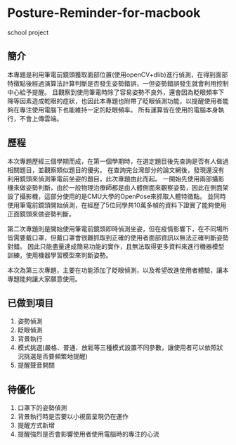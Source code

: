 # Posture-Reminder-for-macbook
school project

## 簡介
本專題是利用筆電前鏡頭獲取面部位置(使用openCV+dlib)進行偵測，在得到面部特徵點後經過演算法計算判斷是否發生姿勢錯誤，一但姿勢錯誤發生就會利用控制中心給予提醒。
且觀察到使用筆電時除了容易姿勢不良外，還會因為眨眼頻率下降等因素造成乾眼的症狀，也因此本專題也附帶了眨眼偵測功能，以提醒使用者能夠在專注使用電腦下也能維持一定的眨眼頻率。
所有運算皆在使用的電腦本身執行，不會上傳雲端。

## 歷程
本次專題歷經三個學期而成，在第一個學期時，在選定題目後先查詢是否有人做過相關題目，並觀察類似題目的優劣。
在查詢完台灣部分的論文網後，發現還沒有利用鏡頭來偵測筆電前坐姿的題目，此次專題由此而起。
一開始先使用兩部攝影機來做姿勢判斷，由於一般物理治療師都是由人體側面來觀察姿勢，因此在側面架設了攝影機，這部分使用的是CMU大學的OpenPose來抓取人體特徵點。
並同時使用筆電前鏡頭開始偵測，在經歷了5位同學共10萬多幀的資料下證實了能夠使用正面鏡頭來做姿勢判斷。

第二次專題則是開始使用筆電前鏡頭即時偵測坐姿，但在疫情影響下，在不同場所皆需要戴口罩，但戴口罩會很難抓取到正確的使用者面部資訊以無法正確判斷姿勢對錯。
因此只能盡量達成簡易功能的實作，且無法取得更多資料來進行機器模型訓練，使用機器學習模型來判斷姿勢。

本次為第三次專題，主要在功能添加了眨眼偵測，以及希望改進使用者體驗，讓本專題能夠讓大家願意使用。


## 已做到項目
1. 姿勢偵測
2. 眨眼偵測
3. 背景執行
4. 模式挑選(嚴格、普通、放鬆等三種模式設置不同參數，讓使用者可以依照狀況挑選是否要頻繁地提醒)
5. 提醒聲音開關

## 待優化
1. 口罩下的姿勢偵測
2. 背景執行時是否要以小視窗呈現仍在運作
3. 提醒方式新增
4. 提醒強烈是否會影響使用者使用電腦時的專注的心流
